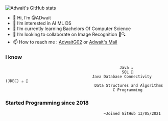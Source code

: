    ![Adwait's GitHub stats](https://github-readme-stats.vercel.app/api?username=ADlv19&count_private=true&show_icons=true&theme=radical)

- 👋 Hi, I’m @ADwait
- 👀 I’m interested in AI ML DS
- 🌱 I’m currently learning Bachelors Of Computer Science
- 💞️ I’m looking to collaborate on Image Recognition      📸🔍
- 📫 How to reach me : [AdwaitG02](https://github.com/ADlv19) or [Adwait's Mail](adwaitg02@gmail.com)

### I know 
                                                      Java ☕ 
                                                       SQL 📡
                                          Java Database Connectivity (JDBC) ☕ 📡
                                           Data Structures and Algorithms 
                                                   C Programming
                                                     
 ### Started Programming since 2018
  
                                               ~Joined GitHub 13/05/2021
<!---
ADlv19/ADlv19 is a ✨ special ✨ repository because its `README.md` (this file) appears on your GitHub profile.
You can click the Preview link to take a look at your changes.
--->
